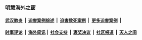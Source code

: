 
### 明慧海外之窗

####  [武汉肺炎](indexes/365.md?t=04020100) &nbsp;|&nbsp;  [迫害案例综述](indexes/328.md?t=04020100) &nbsp;|&nbsp; [迫害致死案例](indexes/277.md?t=04020100)  &nbsp;|&nbsp; [更多迫害案例](indexes/81.md?t=04020100)  &nbsp;|&nbsp; 
####  [时事评论](indexes/19.md?t=04020100) &nbsp;|&nbsp; [海外简讯](indexes/245.md?t=04020100)&nbsp;|&nbsp;  [社会支持](indexes/140.md?t=04020100) &nbsp;|&nbsp; [褒奖决议](indexes/282.md?t=04020100) &nbsp;|&nbsp; [社区报道](indexes/91.md?t=04020100)  &nbsp;|&nbsp; [天人之间](indexes/78.md?t=04020100) 

